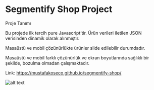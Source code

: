 # Segmentify Shop Project

Proje Tanımı

Bu projede ilk tercih pure Javascript’tir. Ürün verileri iletilen JSON verisinden dinamik olarak alınmıştır.

Masaüstü ve mobil çözünürlükte ürünler slide edilebilir durumdadır.

Masaüstü ve mobil farklı çözünürlük ve ekran boyutlarında sağlıklı bir şekilde,
bozulma olmadan çalışmaktadır.

Link: https://mustafakoseco.github.io/segmentify-shop/

![alt text](https://r.resimlink.com/hXmrOAn.jpg)
